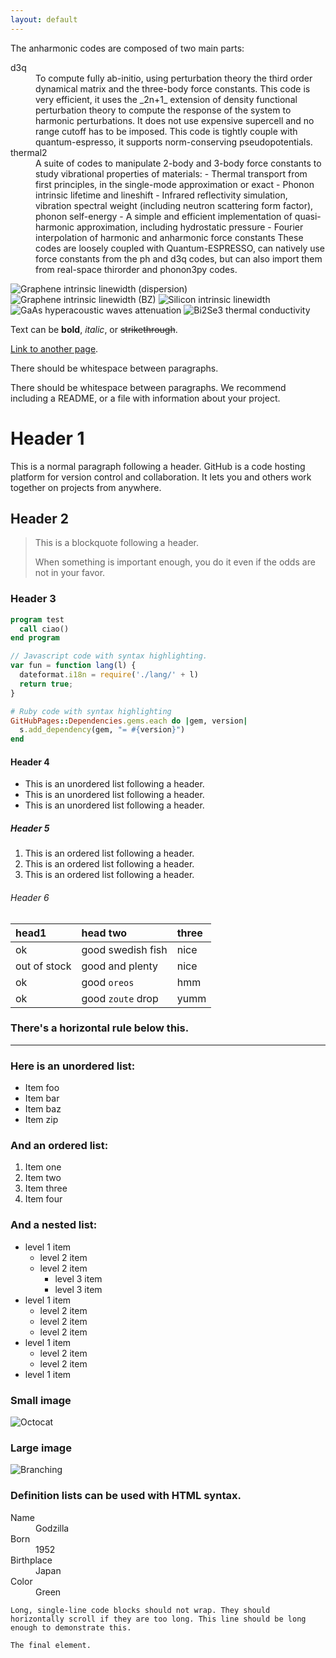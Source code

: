 ```yaml
---
layout: default
---
```


The anharmonic codes are composed of two main parts:
<d1>
<dt>
d3q
</dt>
<dd>
To compute fully ab-initio, using perturbation theory the third order dynamical matrix and the three-body force constants. This code is very efficient, it uses the _2n+1_ extension of density functional perturbation theory to compute the response of the system to harmonic perturbations. It does not use expensive supercell and no range cutoff has to be imposed. This code is tightly couple with quantum-espresso, it supports norm-conserving pseudopotentials.
</dd>
<dt>
thermal2
</dt>
<dd>
A suite of codes to manipulate 2-body and 3-body force constants to study vibrational properties of materials:
- Thermal transport from first principles, in the single-mode approximation or exact
- Phonon intrinsic lifetime and lineshift
- Infrared reflectivity simulation, vibration spectral weight (including neutron scattering form factor), phonon self-energy
- A simple and efficient implementation of quasi-harmonic approximation, including hydrostatic pressure
- Fourier interpolation of harmonic and anharmonic force constants
These codes are loosely coupled with Quantum-ESPRESSO, can natively use force constants from the ph and d3q codes, but can also import them from real-space thirorder and phonon3py codes.
</dd>
</d1>


![Graphene intrinsic linewidth (dispersion)](https://anharmonic.github.io/images/1.png)
![Graphene intrinsic linewidth (BZ)](https://anharmonic.github.io/images/graphene-bz.png)
![Silicon intrinsic linewidth](https://anharmonic.github.io/images/2.png)
![GaAs hyperacoustic waves attenuation](https://anharmonic.github.io/images/gaas-50K.png)
![Bi2Se3 thermal conductivity](https://anharmonic.github.io/images/plot-best.png)


Text can be **bold**, _italic_, or ~~strikethrough~~.

[Link to another page](./another-page.html).

There should be whitespace between paragraphs.

There should be whitespace between paragraphs. We recommend including a README, or a file with information about your project.

# Header 1

This is a normal paragraph following a header. GitHub is a code hosting platform for version control and collaboration. It lets you and others work together on projects from anywhere.

## Header 2

> This is a blockquote following a header.
>
> When something is important enough, you do it even if the odds are not in your favor.

### Header 3

```fortran
program test
  call ciao()
end program
```

```js
// Javascript code with syntax highlighting.
var fun = function lang(l) {
  dateformat.i18n = require('./lang/' + l)
  return true;
}
```

```ruby
# Ruby code with syntax highlighting
GitHubPages::Dependencies.gems.each do |gem, version|
  s.add_dependency(gem, "= #{version}")
end
```

#### Header 4

*   This is an unordered list following a header.
*   This is an unordered list following a header.
*   This is an unordered list following a header.

##### Header 5

1.  This is an ordered list following a header.
2.  This is an ordered list following a header.
3.  This is an ordered list following a header.

###### Header 6

| head1        | head two          | three |
|:-------------|:------------------|:------|
| ok           | good swedish fish | nice  |
| out of stock | good and plenty   | nice  |
| ok           | good `oreos`      | hmm   |
| ok           | good `zoute` drop | yumm  |

### There's a horizontal rule below this.

* * *

### Here is an unordered list:

*   Item foo
*   Item bar
*   Item baz
*   Item zip

### And an ordered list:

1.  Item one
1.  Item two
1.  Item three
1.  Item four

### And a nested list:

- level 1 item
  - level 2 item
  - level 2 item
    - level 3 item
    - level 3 item
- level 1 item
  - level 2 item
  - level 2 item
  - level 2 item
- level 1 item
  - level 2 item
  - level 2 item
- level 1 item

### Small image

![Octocat](https://github.githubassets.com/images/icons/emoji/octocat.png)

### Large image

![Branching](https://guides.github.com/activities/hello-world/branching.png)


### Definition lists can be used with HTML syntax.

<dl>
<dt>Name</dt>
<dd>Godzilla</dd>
<dt>Born</dt>
<dd>1952</dd>
<dt>Birthplace</dt>
<dd>Japan</dd>
<dt>Color</dt>
<dd>Green</dd>
</dl>

```
Long, single-line code blocks should not wrap. They should horizontally scroll if they are too long. This line should be long enough to demonstrate this.
```

```
The final element.
```
